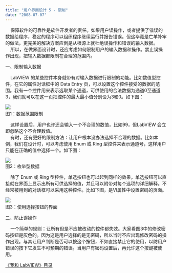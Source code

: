 ```yaml
---
title: "用户界面设计 5 - 限制"
date: "2008-07-07"
---
```


    保障软件的可靠性是软件开发者的责任。如果用户误操作，或者提供了错误的数据给程序，稳定的程序可以组织程序继续运行并报告错误。但这毕竟是亡羊补牢的做法，更完美的解决方案应倒是从根源上就杜绝误操作和错误的输入数据。  
    所以，在做界面设计时，还应考虑如何限制用户的输入数据和操作。禁止误操作出现，把输入数据都限制在合理的范围内。

一、限制输入数据

    LabVIEW 的某些控件本身就带有对输入数据进行限制的功能。比如数值型控件，在它的属性对话框中的 Data Entry 页，可以设置这个控件接受的数据的范围。我有一个控件用来表示选取某个通道，可供使用的合法数据为通道0至通道3，我们就可以在这一页把控件的最大最小值分别设为3和0。如下图：

[![](http://byfiles.storage.msn.com/y1pmybLalV3KW-yD8mCVvdNz4-9GmSmYYwQp79Z-6m-k9Jk6d2JrTU4vKawwDwsQISo?PARTNER=WRITER)](http://byfiles.storage.msn.com/y1p6qLF6efA8tMeBO-d0GsWWjDywQYhp7qKEdQUJkmaRarCQFOcr75_Fa1f-8oWWKPB?PARTNER=WRITER)   
图1：数据范围限制

    这样设置后，用户也许还会输入一个不合理的数值，比如99，但LabVIEW 会立即忽略这个不合理数值。  
    有时，还有更好的限制方法：让用户根本没办法选择不合理的数据。比如本例，我们在设计时，可以考虑使用 Enum 或 Ring 型控件来表示通道号，这样用户只能在正确的值中选择一个。如下图：

[![](http://byfiles.storage.msn.com/y1pmbHL-6U0ET7JAA1PBQ6YVi_xV7CAdjnzAEqe_0u94QzAttowkJ-45m2H0UaMHG4-?PARTNER=WRITER)](http://byfiles.storage.msn.com/y1pDRESXeopa0YhSdQJiJrJNPaf6hqhtuWMZ-zN5F0uHf6Ur7mOc0kL9S1J9ZKDkuTS?PARTNER=WRITER)  
图2：枚举型数据

    除了 Enum 或 Ring 型控件，单选按钮也可以起到同样的效果。单选按钮可以直接就在界面上显示出所有可供选择的值，并且可以附带对每个选项的详细解释。不经常被用到的对话框可以采用这种控件。比如下图，是VI属性中设置密码的页面。

[![](http://byfiles.storage.msn.com/y1por4lok8Z4Zhg7lym8WIhLaF_InstIknO8mgfxeMxTLMq92q82I3X93c8VVH3e6wU?PARTNER=WRITER)](http://byfiles.storage.msn.com/y1p1wiB1dtKKFrAVn1JpghWk7xgz7I0lmb5eLvC6JF-SJLggeO-zzHVBUbQaMt1MtPf?PARTNER=WRITER)   
图3：使用选择按钮的界面

二、防止误操作

    一个简单的规则：让所有但是不应被改动的控件都失效。大家看图3中的修改密码按钮是灰色的。因为这是用户选择的是无密码，所以当时不应出现修改密码的操作出现。与其让用户判断是否可以按这个按钮，不如直接禁止它的使用，以防用户错误的按下它发生不可预期的错误。当用户有密码设置后，再允许这个按键被使用。

[《我和 LabVIEW》目录](http://ruanqizhen.spaces.live.com/mmm2008-05-17_13.22/mmm2007-10-25_18.59/mmm2007-07-26_17.23/mmm2007-07-26_17.23/mmm2007-07-26_17.23/Blog/cns!1pU-rgQVTuuWM1TX8W8PfmDA!1073.entry)
